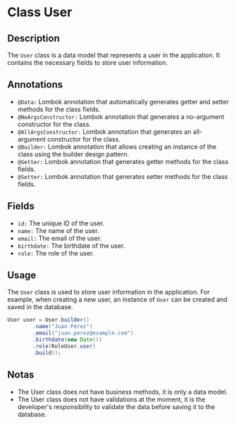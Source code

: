 # Class User

## Description
The `User` class is a data model that represents a user in the application. It contains the necessary fields to store user information.

## Annotations

- `@Data:` Lombok annotation that automatically generates getter and setter methods for the class fields.
- `@NoArgsConstructor:` Lombok annotation that generates a no-argument constructor for the class.
- `@AllArgsConstructor:` Lombok annotation that generates an all-argument constructor for the class.
- `@Builder:` Lombok annotation that allows creating an instance of the class using the builder design pattern.
- `@Getter:` Lombok annotation that generates getter methods for the class fields.
- `@Setter:` Lombok annotation that generates setter methods for the class fields.

## Fields

- `id:` The unique ID of the user.
- `name:` The name of the user.
- `email:` The email of the user.
- `birthdate:` The birthdate of the user.
- `role:` The role of the user.

## Usage

The `User` class is used to store user information in the application. For example, when creating a new user, an instance of `User` can be created and saved in the database.

```java
User user = User.builder()
        .name("Juan Pérez")
        .email("juan.perez@example.com")
        .birthdate(new Date())
        .role(RoleUser.user)
        .build();
```

## Notas

* The User class does not have business methods, it is only a data model.
* The User class does not have validations at the moment, it is the developer's responsibility to validate the data before saving it to the database.